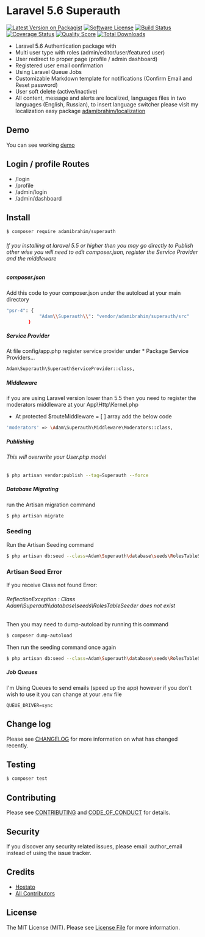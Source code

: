 # Laravel 5.6 Superauth

[![Latest Version on Packagist][ico-version]][link-packagist]
[![Software License][ico-license]](LICENSE.md)
[![Build Status][ico-travis]][link-travis]
[![Coverage Status][ico-scrutinizer]][link-scrutinizer]
[![Quality Score][ico-code-quality]][link-code-quality]
[![Total Downloads][ico-downloads]][link-downloads]

- Laravel 5.6 Authentication package with
- Multi user type with roles (admin/editor/user/featured user)
- User redirect to proper page (profile / admin dashboard)
- Registered user email confirmation 
- Using Laravel Queue Jobs 
- Customizable Markdown template for notifications (Confirm Email and Reset password)
- User soft delete (active/inactive)
- All content, message and alerts are localized, languages files in two languages (English, Russian), to insert language switcher please visit my localization easy package [adamibrahim/localization](https://github.com/adamibrahim/localization)


## Demo

You can see working [demo](https://www.admin.hostato.com)

## Login / profile Routes 
- /login
- /profile
- /admin/login
- /admin/dashboard

## Install

``` bash
$ composer require adamibrahim/superauth
```

###### If you installing at laravel 5.5 or higher then you may go directly to Publish other wise you will need to edit composer.json, register the Service Provider and the middleware

##### composer.json

Add this code to your composer.json under the autoload at your main directory

``` bash
"psr-4": {
            "Adam\\Superauth\\": "vendor/adamibrahim/superauth/src"
        }
```

##### Service Provider

At file config/app.php register service provider under * Package Service Providers...

``` bash
Adam\Superauth\SuperauthServiceProvider::class,
```
##### Middleware 

if you are using Laravel version lower than 5.5 then you need to register the moderators middleware at your App\Http\Kernel.php
 - At protected $routeMiddleware = [ ] array add the below code 

``` bash
'moderators' => \Adam\Superauth\Middleware\Moderators::class,
```

##### Publishing

###### This will overwrite your User.php model 

``` bash
$ php artisan vendor:publish --tag=Superauth --force
```

##### Database Migrating

run the Artisan migration command 

``` bash
$ php artisan migrate
```

### Seeding
Run the Artisan Seeding command

``` bash
$ php artisan db:seed --class=Adam\Superauth\database\seeds\RolesTableSeeder
```

### Artisan Seed Error
If you receive Class not found Error: 
###### ReflectionException : Class Adam\Superauth\database\seeds\RolesTableSeeder does not exist
Then you may need to dump-autoload by running this command 
``` bash
$ composer dump-autoload
```

Then run the seeding command once again

``` bash
$ php artisan db:seed --class=Adam\Superauth\database\seeds\RolesTableSeeder
```

##### Job Queues

I'm Using Queues to send emails (speed up the app) 
however if you don't wish to use it you can change at your .env file

```
QUEUE_DRIVER=sync
```


## Change log

Please see [CHANGELOG](CHANGELOG.md) for more information on what has changed recently.

## Testing

``` bash
$ composer test
```

## Contributing

Please see [CONTRIBUTING](CONTRIBUTING.md) and [CODE_OF_CONDUCT](CODE_OF_CONDUCT.md) for details.

## Security

If you discover any security related issues, please email :author_email instead of using the issue tracker.

## Credits

- [Hostato](http://wwww.hostato.com)
- [All Contributors][link-contributors]

## License

The MIT License (MIT). Please see [License File](LICENSE.md) for more information.

[ico-version]: https://img.shields.io/packagist/v/:vendor/:package_name.svg?style=flat-square
[ico-license]: https://img.shields.io/badge/license-MIT-brightgreen.svg?style=flat-square
[ico-travis]: https://img.shields.io/travis/:vendor/:package_name/master.svg?style=flat-square
[ico-scrutinizer]: https://img.shields.io/scrutinizer/coverage/g/:vendor/:package_name.svg?style=flat-square
[ico-code-quality]: https://img.shields.io/scrutinizer/g/:vendor/:package_name.svg?style=flat-square
[ico-downloads]: https://img.shields.io/packagist/dt/:vendor/:package_name.svg?style=flat-square

[link-packagist]: https://packagist.org/packages/adamibrahim/superauth
[link-travis]: https://travis-ci.org/:vendor/:package_name
[link-scrutinizer]: https://scrutinizer-ci.com/g/:vendor/:package_name/code-structure
[link-code-quality]: https://scrutinizer-ci.com/g/:vendor/:package_name
[link-downloads]: https://packagist.org/packages/adamibrahim/superauth
[link-author]: https://github.com/adamibrahim
[link-contributors]: ../../contributors